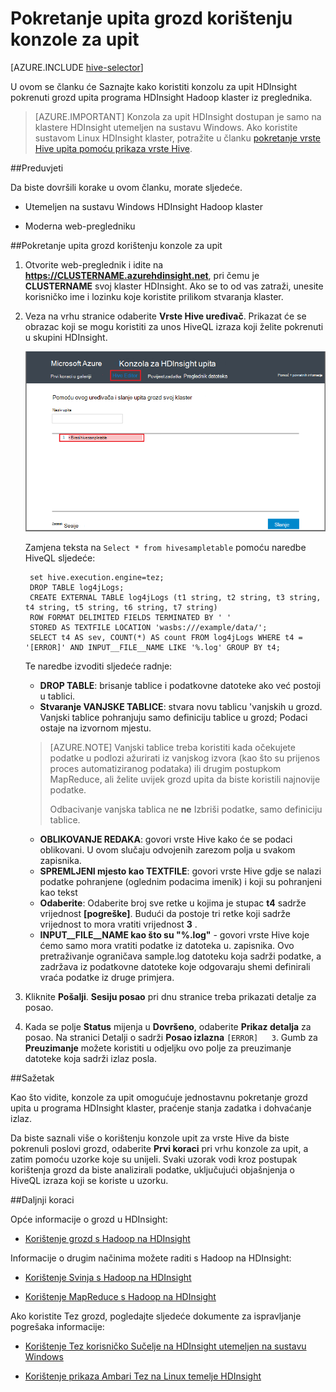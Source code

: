 <properties
   pageTitle="Korištenje Hadoop grozd na konzoli za upit u HDInsight | Microsoft Azure"
   description="Saznajte kako koristiti konzole za koji se temelji na web upit pokrenuti grozd upita programa HDInsight Hadoop klaster iz preglednika."
   services="hdinsight"
   documentationCenter=""
   authors="Blackmist"
   manager="jhubbard"
   editor="cgronlun"
    tags="azure-portal"/>

<tags
   ms.service="hdinsight"
   ms.devlang="na"
   ms.topic="article"
   ms.tgt_pltfrm="na"
   ms.workload="big-data"
   ms.date="09/20/2016"
   ms.author="larryfr"/>

# <a name="run-hive-queries-using-the-query-console"></a>Pokretanje upita grozd korištenju konzole za upit

[AZURE.INCLUDE [hive-selector](../../includes/hdinsight-selector-use-hive.md)]

U ovom se članku će Saznajte kako koristiti konzolu za upit HDInsight pokrenuti grozd upita programa HDInsight Hadoop klaster iz preglednika.

> [AZURE.IMPORTANT] Konzola za upit HDInsight dostupan je samo na klastere HDInsight utemeljen na sustavu Windows. Ako koristite sustavom Linux HDInsight klaster, potražite u članku [pokretanje vrste Hive upita pomoću prikaza vrste Hive](hdinsight-hadoop-use-hive-ambari-view.md).


##<a id="prereq"></a>Preduvjeti

Da biste dovršili korake u ovom članku, morate sljedeće.

* Utemeljen na sustavu Windows HDInsight Hadoop klaster

* Moderna web-pregledniku

##<a id="run"></a>Pokretanje upita grozd korištenju konzole za upit

1. Otvorite web-preglednik i idite na __https://CLUSTERNAME.azurehdinsight.net__, pri čemu je __CLUSTERNAME__ svoj klaster HDInsight. Ako se to od vas zatraži, unesite korisničko ime i lozinku koje koristite prilikom stvaranja klaster.


2. Veza na vrhu stranice odaberite **Vrste Hive uređivač**. Prikazat će se obrazac koji se mogu koristiti za unos HiveQL izraza koji želite pokrenuti u skupini HDInsight.

    ![Uređivač grozd](./media/hdinsight-hadoop-use-hive-query-console/queryconsole.png)

    Zamjena teksta na `Select * from hivesampletable` pomoću naredbe HiveQL sljedeće:

        set hive.execution.engine=tez;
        DROP TABLE log4jLogs;
        CREATE EXTERNAL TABLE log4jLogs (t1 string, t2 string, t3 string, t4 string, t5 string, t6 string, t7 string)
        ROW FORMAT DELIMITED FIELDS TERMINATED BY ' '
        STORED AS TEXTFILE LOCATION 'wasbs:///example/data/';
        SELECT t4 AS sev, COUNT(*) AS count FROM log4jLogs WHERE t4 = '[ERROR]' AND INPUT__FILE__NAME LIKE '%.log' GROUP BY t4;

    Te naredbe izvoditi sljedeće radnje:

    * **DROP TABLE**: brisanje tablice i podatkovne datoteke ako već postoji u tablici.
    * **Stvaranje VANJSKE TABLICE**: stvara novu tablicu 'vanjskih u grozd. Vanjski tablice pohranjuju samo definiciju tablice u grozd; Podaci ostaje na izvornom mjestu.

    > [AZURE.NOTE] Vanjski tablice treba koristiti kada očekujete podatke u podlozi ažurirati iz vanjskog izvora (kao što su prijenos proces automatiziranog podataka) ili drugim postupkom MapReduce, ali želite uvijek grozd upita da biste koristili najnovije podatke.
    >
    > Odbacivanje vanjska tablica ne **ne** Izbriši podatke, samo definiciju tablice.

    * **OBLIKOVANJE REDAKA**: govori vrste Hive kako će se podaci oblikovani. U ovom slučaju odvojenih zarezom polja u svakom zapisnika.
    * **SPREMLJENI mjesto kao TEXTFILE**: govori vrste Hive gdje se nalazi podatke pohranjene (oglednim podacima imenik) i koji su pohranjeni kao tekst
    * **Odaberite**: Odaberite broj sve retke u kojima je stupac **t4** sadrže vrijednost **[pogreške]**. Budući da postoje tri retke koji sadrže vrijednost to mora vratiti vrijednost **3** .
    * **INPUT__FILE__NAME kao što su "%.log"** - govori vrste Hive koje ćemo samo mora vratiti podatke iz datoteka u. zapisnika. Ovo pretraživanje ograničava sample.log datoteku koja sadrži podatke, a zadržava iz podatkovne datoteke koje odgovaraju shemi definirali vraća podatke iz druge primjera.

2. Kliknite **Pošalji**. **Sesiju posao** pri dnu stranice treba prikazati detalje za posao.

3. Kada se polje **Status** mijenja u **Dovršeno**, odaberite **Prikaz detalja** za posao. Na stranici Detalji o sadrži **Posao izlazna** `[ERROR]   3`. Gumb za **Preuzimanje** možete koristiti u odjeljku ovo polje za preuzimanje datoteke koja sadrži izlaz posla.


##<a id="summary"></a>Sažetak

Kao što vidite, konzole za upit omogućuje jednostavnu pokretanje grozd upita u programa HDInsight klaster, praćenje stanja zadatka i dohvaćanje izlaz.

Da biste saznali više o korištenju konzole upit za vrste Hive da biste pokrenuli poslovi grozd, odaberite **Prvi koraci** pri vrhu konzole za upit, a zatim pomoću uzorke koje su unijeli. Svaki uzorak vodi kroz postupak korištenja grozd da biste analizirali podatke, uključujući objašnjenja o HiveQL izraza koji se koriste u uzorku.

##<a id="nextsteps"></a>Daljnji koraci

Opće informacije o grozd u HDInsight:

* [Korištenje grozd s Hadoop na HDInsight](hdinsight-use-hive.md)

Informacije o drugim načinima možete raditi s Hadoop na HDInsight:

* [Korištenje Svinja s Hadoop na HDInsight](hdinsight-use-pig.md)

* [Korištenje MapReduce s Hadoop na HDInsight](hdinsight-use-mapreduce.md)

Ako koristite Tez grozd, pogledajte sljedeće dokumente za ispravljanje pogrešaka informacije:

* [Korištenje Tez korisničko Sučelje na HDInsight utemeljen na sustavu Windows](hdinsight-debug-tez-ui.md)

* [Korištenje prikaza Ambari Tez na Linux temelje HDInsight](hdinsight-debug-ambari-tez-view.md)

[1]: ../HDInsight/hdinsight-hadoop-visual-studio-tools-get-started.md

[hdinsight-sdk-documentation]: http://msdnstage.redmond.corp.microsoft.com/library/dn479185.aspx

[azure-purchase-options]: http://azure.microsoft.com/pricing/purchase-options/
[azure-member-offers]: http://azure.microsoft.com/pricing/member-offers/
[azure-free-trial]: http://azure.microsoft.com/pricing/free-trial/

[apache-tez]: http://tez.apache.org
[apache-hive]: http://hive.apache.org/
[apache-log4j]: http://en.wikipedia.org/wiki/Log4j
[hive-on-tez-wiki]: https://cwiki.apache.org/confluence/display/Hive/Hive+on+Tez
[import-to-excel]: http://azure.microsoft.com/documentation/articles/hdinsight-connect-excel-power-query/


[hdinsight-use-oozie]: hdinsight-use-oozie.md
[hdinsight-analyze-flight-data]: hdinsight-analyze-flight-delay-data.md



[hdinsight-storage]: hdinsight-hadoop-use-blob-storage.md

[hdinsight-provision]: hdinsight-provision-clusters.md
[hdinsight-submit-jobs]: hdinsight-submit-hadoop-jobs-programmatically.md
[hdinsight-upload-data]: hdinsight-upload-data.md
[hdinsight-get-started]: hdinsight-hadoop-linux-tutorial-get-started.md

[Powershell-install-configure]: powershell-install-configure.md
[powershell-here-strings]: http://technet.microsoft.com/library/ee692792.aspx


[img-hdi-hive-powershell-output]: ./media/hdinsight-use-hive/HDI.Hive.PowerShell.Output.png
